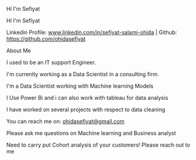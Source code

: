 Hi I'm Sefiyat



Hi I'm Sefiyat

Linkedin Profile: www.linkedin.com/in/sefiyat-salami-ohida | Github: https://github.com/ohidasefiyat

About Me

I used to be an IT support Engineer.

I'm currently working as a Data Scientist in a consulting firm.

I'm a Data Scientist working with Machine learning Models

I Use Power Bi and i can also work with tableau for data analysis

I have worked on several projects with respect to data cleaning

You can reach me on: ohidasefiyat@gmail.com

Please ask me questions on Machine learning and Business analyst

Need to carry put Cohort analysis of your customers! Please reach out to me
